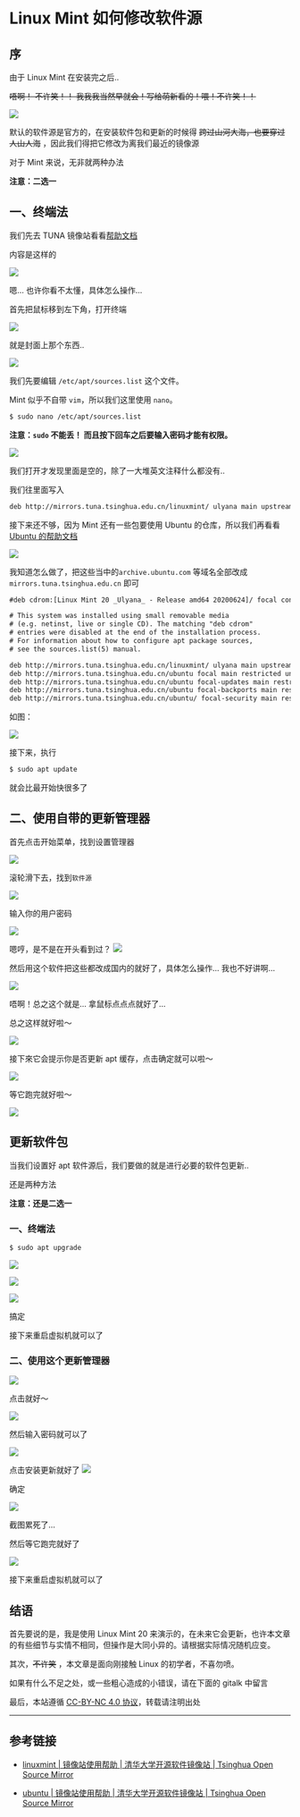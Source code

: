 # Linux Mint 如何修改软件源


<!--more-->
## 序

由于 Linux Mint 在安装完之后.. 

~~唔啊！ 不许笑！！ 我我我当然早就会！写给萌新看的！喂！不许笑！！~~

![](/img/2020-11-07_14-12.png)

默认的软件源是官方的，在安装软件包和更新的时候得 ~~跨过山河大海，也要穿过人山人海~~ ，因此我们得把它修改为离我们最近的镜像源

对于 Mint 来说，无非就两种办法

**注意：二选一**

## 一、终端法

我们先去 TUNA 镜像站看看[帮助文档](https://mirrors.tuna.tsinghua.edu.cn/help/linuxmint/)

内容是这样的

![](/img/2020-11-07_15-07.png)

嗯... 也许你看不太懂，具体怎么操作...

首先把鼠标移到左下角，打开终端

![](/img/截图_2020-11-07_14-28-48.png)

就是封面上那个东西..

![](/img/2020-11-07_14-34.png)

我们先要编辑 `/etc/apt/sources.list` 这个文件。

Mint 似乎不自带 `vim`，所以我们这里使用 `nano`。

```bash
$ sudo nano /etc/apt/sources.list
```

**注意：`sudo` 不能丢！ 而且按下回车之后要输入密码才能有权限。**

![](/img/2020-11-07_14-39.png)

我们打开才发现里面是空的，除了一大堆英文注释什么都没有..

我们往里面写入
```txt
deb http://mirrors.tuna.tsinghua.edu.cn/linuxmint/ ulyana main upstream import backport
```

接下来还不够，因为 Mint 还有一些包要使用 Ubuntu 的仓库，所以我们再看看 [Ubuntu 的帮助文档](https://mirrors.tuna.tsinghua.edu.cn/help/ubuntu/) 

![](/img/2020-11-07_14-46.png)

我知道怎么做了，把这些当中的`archive.ubuntu.com` 等域名全部改成`mirrors.tuna.tsinghua.edu.cn` 即可

```txt
#deb cdrom:[Linux Mint 20 _Ulyana_ - Release amd64 20200624]/ focal contrib main

# This system was installed using small removable media
# (e.g. netinst, live or single CD). The matching "deb cdrom"
# entries were disabled at the end of the installation process.
# For information about how to configure apt package sources,
# see the sources.list(5) manual.

deb http://mirrors.tuna.tsinghua.edu.cn/linuxmint/ ulyana main upstream import backport
deb http://mirrors.tuna.tsinghua.edu.cn/ubuntu focal main restricted universe multiverse
deb http://mirrors.tuna.tsinghua.edu.cn/ubuntu focal-updates main restricted universe multiverse
deb http://mirrors.tuna.tsinghua.edu.cn/ubuntu focal-backports main restricted universe multiverse
deb http://mirrors.tuna.tsinghua.edu.cn/ubuntu/ focal-security main restricted universe multiverse
```
如图：

![](/img/2020-11-07_14-49.png)

接下来，执行
```bash
$ sudo apt update
```
就会比最开始快很多了

## 二、使用自带的更新管理器

首先点击开始菜单，找到设置管理器

![](/img/截图_2020-11-07_15-06-34.png)

滚轮滑下去，找到`软件源`

![](/img/2020-11-07_15-08.png)

输入你的用户密码

![](/img/2020-11-07_15-09.png)

嗯哼，是不是在开头看到过？
![](/img/2020-11-07_15-10.png)

然后用这个软件把这些都改成国内的就好了，具体怎么操作... 我也不好讲啊...

![](/img/2020-11-07_15-12.png)

唔啊！总之这个就是... 拿鼠标点点点就好了...

总之这样就好啦～

![](/img/2020-11-07_15-14.png)

接下來它会提示你是否更新 apt 缓存，点击确定就可以啦～

![](/img/2020-11-07_15-15.png)

等它跑完就好啦～

![](/img/2020-11-07_15-16.png)

## 更新软件包

当我们设置好 apt 软件源后，我们要做的就是进行必要的软件包更新..

还是两种方法

**注意：还是二选一**

### 一、终端法

```bash
$ sudo apt upgrade
```
![](/img/2020-11-07_15-26.png)

![](/img/2020-11-07_15-28.png)

![](/img/2020-11-07_16-44.png)

搞定

接下来重启虚拟机就可以了

### 二、使用这个更新管理器

![](/img/2020-11-07_15-19.png)

点击就好～

![](/img/2020-11-07_15-20.png)

然后输入密码就可以了

![](/img/2020-11-07_15-21.png)

点击安装更新就好了
![](/img/2020-11-07_15-24.png)

确定

![](/img/2020-11-07_15-25.png)

截图累死了...

然后等它跑完就好了

![](/img/2020-11-07_15-25_1.png)

接下来重启虚拟机就可以了

## 结语

首先要说的是，我是使用 Linux Mint 20 来演示的，在未来它会更新，也许本文章的有些细节与实情不相同，但操作是大同小异的。请根据实际情况随机应变。

其次，~~不许笑~~ ，本文章是面向刚接触 Linux 的初学者，不喜勿喷。

如果有什么不足之处，或一些粗心造成的小错误，请在下面的 gitalk 中留言

最后，本站遵循 [CC-BY-NC 4.0 协议](https://creativecommons.org/licenses/by-nc/4.0/)，转载请注明出处

----

## 参考链接

* [linuxmint | 镜像站使用帮助 | 清华大学开源软件镜像站 | Tsinghua Open Source Mirror](https://mirrors.tuna.tsinghua.edu.cn/help/linuxmint/)

* [ubuntu | 镜像站使用帮助 | 清华大学开源软件镜像站 | Tsinghua Open Source Mirror](https://mirrors.tuna.tsinghua.edu.cn/help/ubuntu/)


